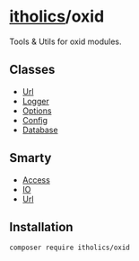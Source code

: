 # [itholics](https://www.itholics.de)/oxid

Tools & Utils for oxid modules.

## Classes
- [Url](docs/core/Url.md)
- [Logger](docs/core/Logger.md)
- [Options](docs/core/adapter/Options.md)
- [Config](docs/core/adapter/Config.md)
- [Database](docs/core/io/database/Database.md)

## Smarty
- [Access](docs/smarty/Access.md)
- [IO](docs/smarty/IO.md)
- [Url](docs/smarty/Url.md)


## Installation

    composer require itholics/oxid